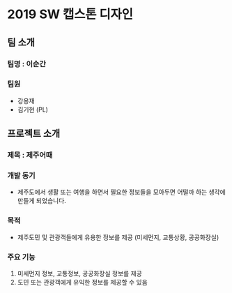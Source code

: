 # 2019 SW 캡스톤 디자인

## 팀 소개

### 팀명 : 이순간

### 팀원

- 강용재
- 김기현 (PL)



## 프로젝트 소개

### 제목 : 제주어때

### 개발 동기

- 제주도에서 생활 또는 여행을 하면서 필요한 정보들을 모아두면 어떨까 하는 생각에 만들게 되었습니다.

### 목적

- 제주도민 및 관광객들에게 유용한 정보를 제공 (미세먼지, 교통상황, 공공화장실)

### 주요 기능

1. 미세먼지 정보, 교통정보, 공공화장실 정보를 제공
2. 도민 또는 관광객에게 유익한 정보를 제공할 수 있음